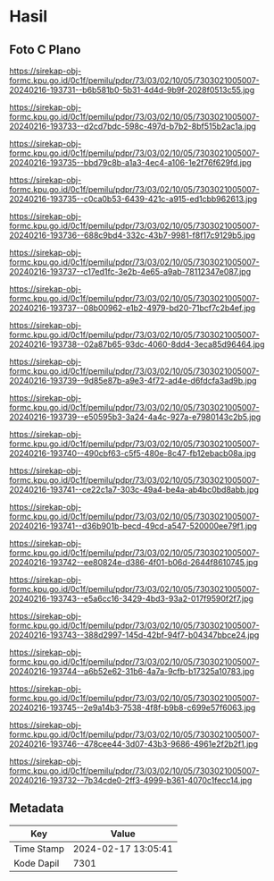 # Hasil

## Foto C Plano

https://sirekap-obj-formc.kpu.go.id/0c1f/pemilu/pdpr/73/03/02/10/05/7303021005007-20240216-193731--b6b581b0-5b31-4d4d-9b9f-2028f0513c55.jpg

https://sirekap-obj-formc.kpu.go.id/0c1f/pemilu/pdpr/73/03/02/10/05/7303021005007-20240216-193733--d2cd7bdc-598c-497d-b7b2-8bf515b2ac1a.jpg

https://sirekap-obj-formc.kpu.go.id/0c1f/pemilu/pdpr/73/03/02/10/05/7303021005007-20240216-193735--bbd79c8b-a1a3-4ec4-a106-1e2f76f629fd.jpg

https://sirekap-obj-formc.kpu.go.id/0c1f/pemilu/pdpr/73/03/02/10/05/7303021005007-20240216-193735--c0ca0b53-6439-421c-a915-ed1cbb962613.jpg

https://sirekap-obj-formc.kpu.go.id/0c1f/pemilu/pdpr/73/03/02/10/05/7303021005007-20240216-193736--688c9bd4-332c-43b7-9981-f8f17c9129b5.jpg

https://sirekap-obj-formc.kpu.go.id/0c1f/pemilu/pdpr/73/03/02/10/05/7303021005007-20240216-193737--c17ed1fc-3e2b-4e65-a9ab-78112347e087.jpg

https://sirekap-obj-formc.kpu.go.id/0c1f/pemilu/pdpr/73/03/02/10/05/7303021005007-20240216-193737--08b00962-e1b2-4979-bd20-71bcf7c2b4ef.jpg

https://sirekap-obj-formc.kpu.go.id/0c1f/pemilu/pdpr/73/03/02/10/05/7303021005007-20240216-193738--02a87b65-93dc-4060-8dd4-3eca85d96464.jpg

https://sirekap-obj-formc.kpu.go.id/0c1f/pemilu/pdpr/73/03/02/10/05/7303021005007-20240216-193739--9d85e87b-a9e3-4f72-ad4e-d6fdcfa3ad9b.jpg

https://sirekap-obj-formc.kpu.go.id/0c1f/pemilu/pdpr/73/03/02/10/05/7303021005007-20240216-193739--e50595b3-3a24-4a4c-927a-e7980143c2b5.jpg

https://sirekap-obj-formc.kpu.go.id/0c1f/pemilu/pdpr/73/03/02/10/05/7303021005007-20240216-193740--490cbf63-c5f5-480e-8c47-fb12ebacb08a.jpg

https://sirekap-obj-formc.kpu.go.id/0c1f/pemilu/pdpr/73/03/02/10/05/7303021005007-20240216-193741--ce22c1a7-303c-49a4-be4a-ab4bc0bd8abb.jpg

https://sirekap-obj-formc.kpu.go.id/0c1f/pemilu/pdpr/73/03/02/10/05/7303021005007-20240216-193741--d36b901b-becd-49cd-a547-520000ee79f1.jpg

https://sirekap-obj-formc.kpu.go.id/0c1f/pemilu/pdpr/73/03/02/10/05/7303021005007-20240216-193742--ee80824e-d386-4f01-b06d-2644f8610745.jpg

https://sirekap-obj-formc.kpu.go.id/0c1f/pemilu/pdpr/73/03/02/10/05/7303021005007-20240216-193743--e5a6cc16-3429-4bd3-93a2-017f9590f2f7.jpg

https://sirekap-obj-formc.kpu.go.id/0c1f/pemilu/pdpr/73/03/02/10/05/7303021005007-20240216-193743--388d2997-145d-42bf-94f7-b04347bbce24.jpg

https://sirekap-obj-formc.kpu.go.id/0c1f/pemilu/pdpr/73/03/02/10/05/7303021005007-20240216-193744--a6b52e62-31b6-4a7a-9cfb-b17325a10783.jpg

https://sirekap-obj-formc.kpu.go.id/0c1f/pemilu/pdpr/73/03/02/10/05/7303021005007-20240216-193745--2e9a14b3-7538-4f8f-b9b8-c699e57f6063.jpg

https://sirekap-obj-formc.kpu.go.id/0c1f/pemilu/pdpr/73/03/02/10/05/7303021005007-20240216-193746--478cee44-3d07-43b3-9686-4961e2f2b2f1.jpg

https://sirekap-obj-formc.kpu.go.id/0c1f/pemilu/pdpr/73/03/02/10/05/7303021005007-20240216-193732--7b34cde0-2ff3-4999-b361-4070c1fecc14.jpg


## Metadata

| Key        | Value               |
| ---------- | ------------------- |
| Time Stamp | 2024-02-17 13:05:41 |
| Kode Dapil | 7301                |



